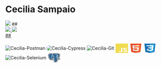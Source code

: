 <h1>Cecilia Sampaio</h1> 

<div>
    <a href="https://www.linkedin.com/in/cecilia-sampaio-qualityengineer/" target="_blank"><img src="https://img.shields.io/badge/LinkedIn-0077B5?style=for-the-badge&logo=linkedin&logoColor=white" target="_blank"></a>
##
<div>
    <a href="https://github.com/ceciliasampaioqa/ceciliasampaioqa">
    <img height="160em" src="https://github-readme-stats.vercel.app/api?username=ceciliasampaioqa&show_icons=true&theme=holi&include_all_commits=true&count_private=true"/>
    <img height="160em" src="https://github-readme-stats.vercel.app/api/top-langs/?username=ceciliasampaioqa&layout=compact&lags_count=16&theme=holi"/>
</div>
##
<div style="display: inline-block"><br>
    <img align="center" alt="Cecilia-Postman" height="30" width="40" src="https://cdn.jsdelivr.net/gh/devicons/devicon@latest/icons/postman/postman-plain.svg" />
    <img align="center" alt="Cecilia-Cypress" height="30" width="30" src="https://avatars.githubusercontent.com/u/8908513?s=200&v=4" style="border-radius: 15px" />
    <img align="center" alt="Cecilia-Git" height="30" src="https://cdn.jsdelivr.net/gh/devicons/devicon/icons/git/git-original.svg" />
    <img align="center" alt="Cecilia-Js" height="30" width="40" src="https://raw.githubusercontent.com/devicons/devicon/master/icons/javascript/javascript-plain.svg">
    <img align="center" alt="Cecilia-HTML" height="30" width="40" src="https://raw.githubusercontent.com/devicons/devicon/master/icons/html5/html5-original.svg">
    <img align="center" alt="Cecilia-CSS" height="30" width="40" src="https://raw.githubusercontent.com/devicons/devicon/master/icons/css3/css3-original.svg">
    <img align="center" alt="Cecilia-Selenium" height="30" width="40" src="https://cdn.jsdelivr.net/gh/devicons/devicon/icons/selenium/selenium-original.svg" />
    <img align="center" alt="Cecilia-Mysql" height="30" width="40" src="https://raw.githubusercontent.com/devicons/devicon/master/icons/postgresql/postgresql-original.svg">
</div>
